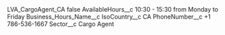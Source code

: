 <?xml version="1.0" encoding="UTF-8"?>
<CustomMetadata xmlns="http://soap.sforce.com/2006/04/metadata" xmlns:xsi="http://www.w3.org/2001/XMLSchema-instance" xmlns:xsd="http://www.w3.org/2001/XMLSchema">
    <label>LVA_CargoAgent_CA</label>
    <protected>false</protected>
    <values>
        <field>AvailableHours__c</field>
        <value xsi:type="xsd:string">10:30 - 15:30 from Monday to Friday</value>
    </values>
    <values>
        <field>Business_Hours_Name__c</field>
        <value xsi:nil="true"/>
    </values>
    <values>
        <field>IsoCountry__c</field>
        <value xsi:type="xsd:string">CA</value>
    </values>
    <values>
        <field>PhoneNumber__c</field>
        <value xsi:type="xsd:string">+1 786-536-1667</value>
    </values>
    <values>
        <field>Sector__c</field>
        <value xsi:type="xsd:string">Cargo Agent</value>
    </values>
</CustomMetadata>
